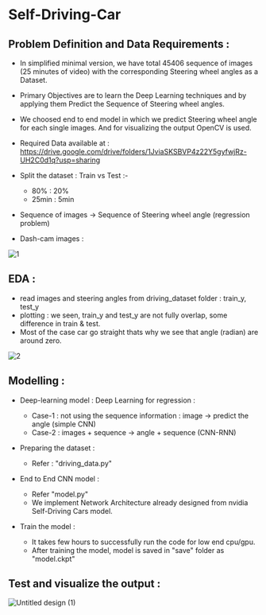 # Self-Driving-Car

## Problem Definition and Data Requirements :

- In simplified minimal version, we have total 45406 sequence of images (25 minutes of video) with the corresponding Steering wheel angles as a Dataset.
- Primary Objectives are to learn the Deep Learning techniques and by applying them Predict the Sequence of Steering wheel angles.
- We choosed end to end model in which we predict Steering wheel angle for each single images. And for visualizing the output OpenCV is used.
- Required Data available at : https://drive.google.com/drive/folders/1JviaSKSBVP4z22Y5gyfwjRz-UH2C0d1q?usp=sharing

- Split the dataset : Train vs Test :-
    - 80% : 20%
    - 25min : 5min
- Sequence of images -> Sequence of Steering wheel angle (regression problem)
- Dash-cam images :

![1](https://user-images.githubusercontent.com/54996809/155126005-0c5557c2-54a7-4d70-8010-00ab4e14b4f0.png)

## EDA :

- read images and steering angles from driving_dataset folder : train_y, test_y
- plotting : we seen, train_y and test_y are not fully overlap, some difference in train & test.
- Most of the case car go straight thats why we see that angle (radian) are around zero.

![2](https://user-images.githubusercontent.com/54996809/155775385-95c5f213-cef5-4ba2-b481-6f3968dc5694.png)

## Modelling :

- Deep-learning model : Deep Learning for regression :
    - Case-1 : not using the sequence information : image -> predict the angle (simple CNN)
    - Case-2 : images + sequence -> angle + sequence (CNN-RNN)

- Preparing the dataset : 
    - Refer : "driving_data.py"

- End to End CNN model : 
    - Refer "model.py"
    - We implement Network Architecture already designed from nvidia Self-Driving Cars model.
 
- Train the model :
    - It takes few hours to successfully run the code for low end cpu/gpu.
    - After training the model, model is saved in "save" folder as "model.ckpt"

## Test and visualize the output :

![Untitled design (1)](https://user-images.githubusercontent.com/54996809/155831790-a02f2c1c-3e5a-433c-8d08-7958e6965204.gif)


